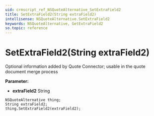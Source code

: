 ```yaml
---
uid: crmscript_ref_NSQuoteAlternative_SetExtraField2
title: SetExtraField2(String extraField2)
intellisense: NSQuoteAlternative.SetExtraField2
keywords: NSQuoteAlternative, GetExtraField2
so.topic: reference
---
```


# SetExtraField2(String extraField2)

Optional information added by Quote Connector; usable in the quote document merge process

**Parameter:** 
* **extraField2** String

```crmscript
NSQuoteAlternative thing;
String extraField2;
thing.SetExtraField2(extraField2);
```

